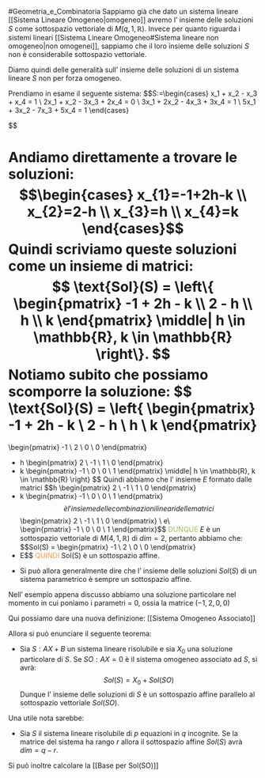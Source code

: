 #Geometria_e_Combinatoria 
Sappiamo già che dato un sistema lineare [[Sistema Lineare Omogeneo|omogeneo]] avremo l’ insieme delle soluzioni $S$ come sottospazio vettoriale di $M(q,1,\mathbb{R})$.
Invece per quanto riguarda i sistemi lineari [[Sistema Lineare Omogeneo#Sistema lineare non omogeneo|non omogenei]], sappiamo che il loro insieme delle soluzioni $S$ non è considerabile sottospazio vettoriale.

Diamo quindi delle generalità sull’ insieme delle soluzioni di un sistema lineare $S$ non per forza omogeneo.

Prendiamo in esame il seguente sistema:
$$S:=\begin{cases}
x_1 + x_2 - x_3 + x_4 = 1 \\
2x_1 + x_2 - 3x_3 + 2x_4 = 0 \\
3x_1 + 2x_2 - 4x_3 + 3x_4 = 1 \\
5x_1 + 3x_2 - 7x_3 + 5x_4 = 1
\end{cases}

$$

Andiamo direttamente a trovare le soluzioni:
$$\begin{cases}
x_{1}=-1+2h-k \\
x_{2}=2-h \\
x_{3}=h \\
x_{4}=k
\end{cases}$$
Quindi scriviamo queste soluzioni come un insieme di matrici:
$$
\text{Sol}(S) = \left\{ 
\begin{pmatrix}
-1 + 2h - k \\
2 - h \\
h \\
k
\end{pmatrix}
\middle| h \in \mathbb{R}, k \in \mathbb{R}
\right\}.
$$
Notiamo subito che possiamo scomporre la soluzione: 
$$
\text{Sol}(S) = \left\{ 
\begin{pmatrix}
-1 + 2h - k \\
2 - h \\
h \\
k
\end{pmatrix}
= 
\begin{pmatrix}
-1 \\
2 \\
0 \\
0
\end{pmatrix}
+ h 
\begin{pmatrix}
2 \\
-1 \\
1 \\
0
\end{pmatrix}
+ k 
\begin{pmatrix}
-1 \\
0 \\
0 \\
1
\end{pmatrix}
\middle| h \in \mathbb{R}, k \in \mathbb{R}
\right\}
$$
Quindi abbiamo che l’ insieme $E$ formato dalle matrici
$$h \begin{pmatrix}
2 \\
-1 \\
1 \\
0
\end{pmatrix}
+ k \begin{pmatrix}
-1 \\
0 \\
0 \\
1
\end{pmatrix}$$
è l’ insieme delle combinazioni lineari delle matrici
$$\begin{pmatrix}
2 \\
-1 \\
1 \\
0
\end{pmatrix}
\ e\  
\begin{pmatrix}
-1 \\
0 \\
0 \\
1
\end{pmatrix}$$
<font color="#9bbb59">DUNQUE</font> $E$ è un sottospazio vettoriale di $M(4,1,\mathbb{R})$ di $dim=2$, pertanto abbiamo che:
$$Sol(S) = \begin{pmatrix}
-1 \\
2 \\
0 \\
0
\end{pmatrix}
+ E$$
<font color="#f79646">QUINDI</font>  Sol(S) è un sottospazio affine.

- Si può allora generalmente dire che  l’ insieme delle soluzioni $Sol(S)$ di un sistema parametrico è sempre un sottospazio affine.

Nell’ esempio appena discusso abbiamo una soluzione particolare nel momento in cui poniamo i parametri = 0, ossia la matrice $(-1,2,0,0)$

Qui possiamo dare una nuova definizione: [[Sistema Omogeneo Associato]] 

Allora si può enunciare il seguente teorema:
- Sia $S:AX+B$ un sistema lineare risolubile e sia $X_{0}$ una soluzione particolare di $S$.
  Se $SO:AX=0$ è il sistema omogeneo associato ad $S$, si avrà:
  $$Sol(S)=X_{0}+Sol(SO)$$
  Dunque l’ insieme delle soluzioni di $S$ è un sottospazio affine parallelo al sottospazio vettoriale $Sol(SO)$.

Una utile nota sarebbe:
- Sia $S$ il sistema lineare risolubile di $p$ equazioni in $q$ incognite.
  Se la matrice del sistema ha rango $r$ allora il sottospazio affine $Sol(S)$ avrà $dim=q-r$.

Si può inoltre calcolare la [[Base per Sol(SO)]]